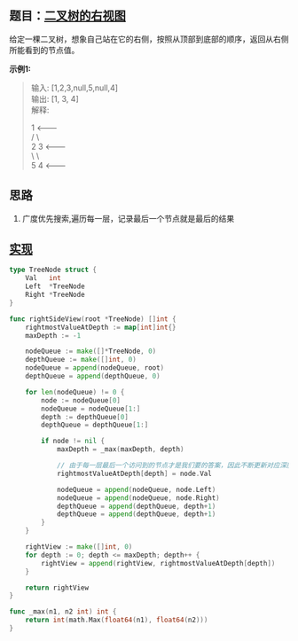 ## 题目：[二叉树的右视图](https://leetcode-cn.com/problems/binary-tree-right-side-view/)

给定一棵二叉树，想象自己站在它的右侧，按照从顶部到底部的顺序，返回从右侧所能看到的节点值。

**示例1:**
>输入: [1,2,3,null,5,null,4]  
>输出: [1, 3, 4]  
>解释:  
>  
>   1            <---  
> /   \  
>2     3         <---  
> \     \  
>  5     4       <---  

## 思路
1. 广度优先搜索,遍历每一层，记录最后一个节点就是最后的结果

## [实现](https://github.com/mzmuer/leetcode/blob/master/question199/answer_test.go)
```go
type TreeNode struct {
	Val   int
	Left  *TreeNode
	Right *TreeNode
}

func rightSideView(root *TreeNode) []int {
	rightmostValueAtDepth := map[int]int{}
	maxDepth := -1

	nodeQueue := make([]*TreeNode, 0)
	depthQueue := make([]int, 0)
	nodeQueue = append(nodeQueue, root)
	depthQueue = append(depthQueue, 0)

	for len(nodeQueue) != 0 {
		node := nodeQueue[0]
		nodeQueue = nodeQueue[1:]
		depth := depthQueue[0]
		depthQueue = depthQueue[1:]

		if node != nil {
			maxDepth = _max(maxDepth, depth)

			// 由于每一层最后一个访问到的节点才是我们要的答案，因此不断更新对应深度的信息即可
			rightmostValueAtDepth[depth] = node.Val

			nodeQueue = append(nodeQueue, node.Left)
			nodeQueue = append(nodeQueue, node.Right)
			depthQueue = append(depthQueue, depth+1)
			depthQueue = append(depthQueue, depth+1)
		}
	}

	rightView := make([]int, 0)
	for depth := 0; depth <= maxDepth; depth++ {
		rightView = append(rightView, rightmostValueAtDepth[depth])
	}

	return rightView
}

func _max(n1, n2 int) int {
	return int(math.Max(float64(n1), float64(n2)))
}
```